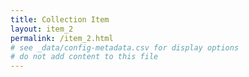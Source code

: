 ```yaml
---
title: Collection Item
layout: item_2
permalink: /item_2.html
# see _data/config-metadata.csv for display options
# do not add content to this file
---
```


